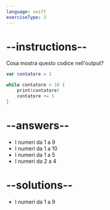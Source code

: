 ```yaml
---
language: swift
exerciseType: 3
---
```


# --instructions--

Cosa mostra questo codice nell'output?
```swift
var contatore = 1

while contatore < 10 {
    print(contatore)
    contatore += 1
}
```

# --answers--

- I numeri da 1 a 9
- I numeri da 1 a 10
- I numeri da 1 a 5
- I numeri da 2 a 4

# --solutions--

- I numeri da 1 a 9
